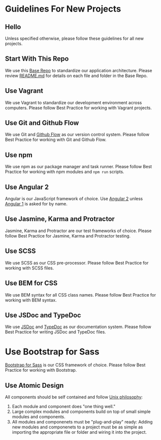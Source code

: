 # Guidelines For New Projects

## Hello
Unless specified otherwise, please follow these guidelines for all new projects.

## Start With This Repo
We use this [Base Repo][br] to standardize our application architecture. Please review [README.md][rm] for details on each file and folder in the Base Repo.

[br]: https://github.com/dperuo/base-repo
[rm]: https://github.com/dperuo/base-repo/blob/master/README.md

## Use Vagrant
We use Vagrant to standardize our development environment across computers. Please follow Best Practice for working with Vagrant projects.

## Use Git and Github Flow
We use Git and [Github Flow][ghf] as our version control system. Please follow Best Practice for working with Git and Github Flow.

[ghf]: https://github.com/dperuo/base-repo/blob/master/CONTRIBUTING.md

## Use npm
We use npm as our package manager and task runner. Please follow Best Practice for working with npm modules and `npm run` scripts.

## Use Angular 2
Angular is our JavaScript framework of choice. Use [Angular 2][a2] unless [Angular 1][a1] is asked for by name.

[a1]: https://angularjs.org/
[a2]: https://angular.io/

## Use Jasmine, Karma and Protractor
Jasmine, Karma and Protractor are our test frameworks of choice. Please follow Best Practice for Jasmine, Karma and Protractor testing.

## Use SCSS
We use SCSS as our CSS pre-processor. Please follow Best Practice for working with SCSS files.

## Use BEM for CSS
We use BEM syntax for all CSS class names. Please follow Best Practice for working with BEM syntax.

## Use JSDoc and TypeDoc
We use [JSDoc][jsd] and [TypeDoc][tsd] as our documentation system. Please follow Best Practice for writing JSDoc and TypeDoc files.

[jsd]: https://github.com/jsdoc3/jsdoc
[tsd]: https://github.com/TypeStrong/typedoc

# Use Bootstrap for Sass
[Bootstrap for Sass][bs] is our CSS framework of choice. Please follow Best Practice for working with Bootstrap.

[bs]: https://github.com/twbs/bootstrap-sass

## Use Atomic Design
All components should be self contained and follow [Unix philosophy][up]:

1. Each module and component does "one thing well."
1. Large complex modules and components build on top of small simple modules and components.
1. All modules and componenets must be "plug-and-play" ready: Adding new modules and componenets to a project must be as simple as importing the appropriate file or folder and wiring it into the project.

[up]: https://en.wikipedia.org/wiki/Unix_philosophy

